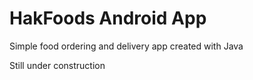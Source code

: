 # HakFoods Android App
Simple food ordering and delivery app created with Java

Still under construction
